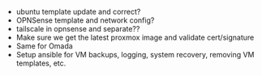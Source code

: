 
- ubuntu template update and correct?
- OPNSense template and network config?
- tailscale in opnsense and separate??
- Make sure we get the latest proxmox image and validate cert/signature
- Same for Omada
- Setup ansible for VM backups, logging, system recovery, removing VM templates, etc.
